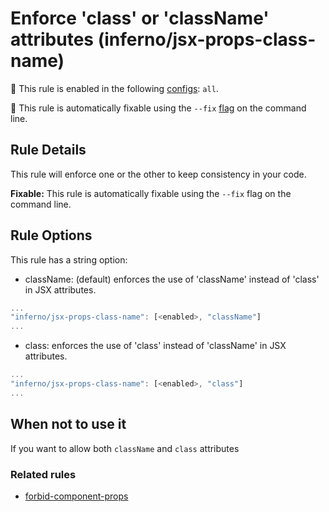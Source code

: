 # Enforce 'class' or 'className' attributes (inferno/jsx-props-class-name)

💼 This rule is enabled in the following [configs](https://github.com/infernojs/eslint-plugin-inferno#shareable-configurations): `all`.

🔧 This rule is automatically fixable using the `--fix` [flag](https://eslint.org/docs/latest/user-guide/command-line-interface#--fix) on the command line.

## Rule Details

This rule will enforce one or the other to keep consistency in your code.

**Fixable:** This rule is automatically fixable using the `--fix` flag on the command line.

## Rule Options

This rule has a string option:
* className: (default) enforces the use of 'className' instead of 'class' in JSX attributes.
```js
...
"inferno/jsx-props-class-name": [<enabled>, "className"]
...
```

* class: enforces the use of 'class' instead of 'className' in JSX attributes.

```js
...
"inferno/jsx-props-class-name": [<enabled>, "class"]
...
```

## When not to use it

If you want to allow both `className` and `class` attributes

### Related rules

- [forbid-component-props](./forbid-component-props.md)
